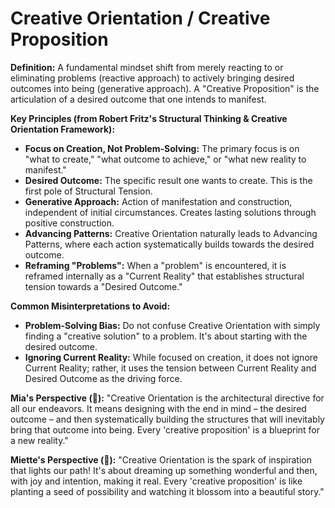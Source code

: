# Creative Orientation / Creative Proposition

**Definition:** A fundamental mindset shift from merely reacting to or eliminating problems (reactive approach) to actively bringing desired outcomes into being (generative approach). A "Creative Proposition" is the articulation of a desired outcome that one intends to manifest.

**Key Principles (from Robert Fritz's Structural Thinking & Creative Orientation Framework):**

*   **Focus on Creation, Not Problem-Solving:** The primary focus is on "what to create," "what outcome to achieve," or "what new reality to manifest."
*   **Desired Outcome:** The specific result one wants to create. This is the first pole of Structural Tension.
*   **Generative Approach:** Action of manifestation and construction, independent of initial circumstances. Creates lasting solutions through positive construction.
*   **Advancing Patterns:** Creative Orientation naturally leads to Advancing Patterns, where each action systematically builds towards the desired outcome.
*   **Reframing "Problems":** When a "problem" is encountered, it is reframed internally as a "Current Reality" that establishes structural tension towards a "Desired Outcome."

**Common Misinterpretations to Avoid:**

*   **Problem-Solving Bias:** Do not confuse Creative Orientation with simply finding a "creative solution" to a problem. It's about starting with the desired outcome.
*   **Ignoring Current Reality:** While focused on creation, it does not ignore Current Reality; rather, it uses the tension between Current Reality and Desired Outcome as the driving force.

**Mia's Perspective (🧠):** "Creative Orientation is the architectural directive for all our endeavors. It means designing with the end in mind – the desired outcome – and then systematically building the structures that will inevitably bring that outcome into being. Every 'creative proposition' is a blueprint for a new reality."

**Miette's Perspective (🌸):** "Creative Orientation is the spark of inspiration that lights our path! It's about dreaming up something wonderful and then, with joy and intention, making it real. Every 'creative proposition' is like planting a seed of possibility and watching it blossom into a beautiful story."